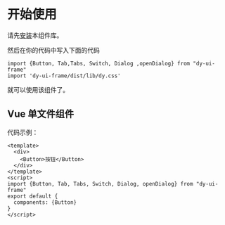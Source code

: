 # 开始使用
请先[安装](#/doc/install)本组件库。

然后在你的代码中写入下面的代码

```
import {Button, Tab,Tabs, Switch, Dialog ,openDialog} from "dy-ui-frame"
import 'dy-ui-frame/dist/lib/dy.css'
```

就可以使用该组件了。

## Vue 单文件组件

代码示例：

```
<template>
  <div>
    <Button>按钮</Button>
  </div>
</template>
<script>
import {Button, Tab, Tabs, Switch, Dialog, openDialog} from "dy-ui-frame"
export default {
  components: {Button}
}
</script>
```